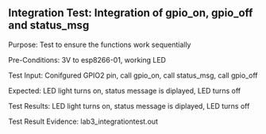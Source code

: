 ## Integration Test: Integration of gpio_on, gpio_off and status_msg

Purpose: Test to ensure the functions work sequentially  

Pre-Conditions: 3V to esp8266-01, working LED   

Test Input: Conifgured GPIO2 pin, call gpio_on, call    status_msg, call gpio_off   

Expected: LED light turns on, status message is diplayed, LED turns off  

Test Results: LED light turns on, status message is diplayed, LED turns off

Test Result Evidence: lab3_integrationtest.out